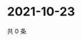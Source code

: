 # 2021-10-23

共 0 条

<!-- BEGIN WEIBO -->
<!-- 最后更新时间 Sat Oct 23 2021 15:13:36 GMT+0800 (China Standard Time) -->

<!-- END WEIBO -->
